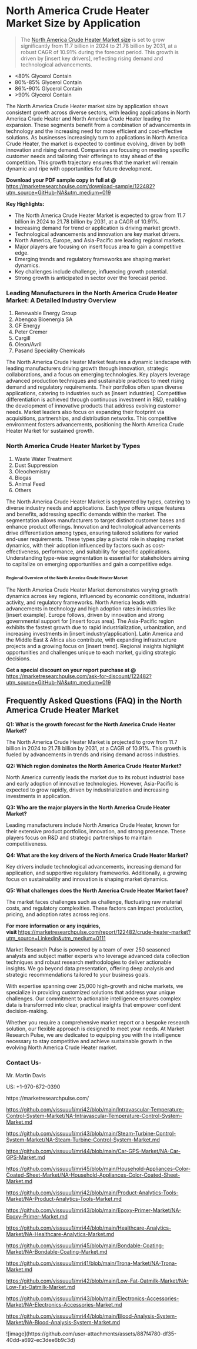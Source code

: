 <h1>North America Crude Heater Market&nbsp;Size by Application</h1><blockquote><p>The <a href="https://marketresearchpulse.com/download-sample/122482?utm_source=GitHub-NA&amp;utm_medium=019">North America Crude Heater Market size</a> is set to grow significantly from 11.7 billion in 2024 to 21.78 billion by 2031, at a robust CAGR of 10.91% during the forecast period. This growth is driven by [insert key drivers], reflecting rising demand and technological advancements.</p></blockquote><ul><li><80% Glycerol Contain<li> 80%-85% Glycerol Contain<li> 86%-90% Glycerol Contain<li> >90% Glycerol Contain</li></ul><p>The North America Crude Heater market size by application shows consistent growth across diverse sectors, with leading applications in North America Crude Heater and North America Crude Heater leading the expansion. These segments benefit from a combination of advancements in technology and the increasing need for more efficient and cost-effective solutions. As businesses increasingly turn to applications in North America Crude Heater, the market is expected to continue evolving, driven by both innovation and rising demand. Companies are focusing on meeting specific customer needs and tailoring their offerings to stay ahead of the competition. This growth trajectory ensures that the market will remain dynamic and ripe with opportunities for future development.</p><p><strong>Download your PDF sample copy in full at @ </strong><a href="https://marketresearchpulse.com/download-sample/122482?utm_source=GitHub-NA&amp;utm_medium=019">https://marketresearchpulse.com/download-sample/122482?utm_source=GitHub-NA&amp;utm_medium=019</a></p><p><strong>Key Highlights: </strong></p><ul><li>The North America Crude Heater Market is expected to grow from 11.7 billion in 2024 to 21.78 billion by 2031, at a CAGR of 10.91%.</li><li>Increasing demand for trend or application is driving market growth.</li><li>Technological advancements and innovation are key market drivers.</li><li>North America, Europe, and Asia-Pacific are leading regional markets.</li><li>Major players are focusing on insert focus area to gain a competitive edge.</li><li>Emerging trends and regulatory frameworks are shaping market dynamics.</li><li>Key challenges include challenge, influencing growth potential.</li><li>Strong growth is anticipated in sector over the forecast period.</li></ul><h3>Leading Manufacturers in the North America Crude Heater Market: A Detailed Industry Overview</h3><ol><li>Renewable Energy Group</li><li>Abengoa Bioenergia SA</li><li>GF Energy</li><li>Peter Cremer</li><li>Cargill</li><li>Oleon/Avril</li><li>Pasand Speciality Chemicals</li></ol><div class="flex max-w-full flex-col flex-grow"><div class="min-h-8 text-message flex w-full flex-col items-end gap-2 whitespace-normal break-words [.text-message+&amp;]:mt-5" dir="auto" data-message-author-role="assistant" data-message-id="fd8432e4-4910-450d-b182-61b7bfb0a01f" data-message-model-slug="gpt-4o"><div class="flex w-full flex-col gap-1 empty:hidden first:pt-[3px]"><div class="markdown prose w-full break-words dark:prose-invert light"><p>The North America Crude Heater Market features a dynamic landscape with leading manufacturers driving growth through innovation, strategic collaborations, and a focus on emerging technologies. Key players leverage advanced production techniques and sustainable practices to meet rising demand and regulatory requirements. Their portfolios often span diverse applications, catering to industries such as [insert industries]. Competitive differentiation is achieved through continuous investment in R&amp;D, enabling the development of innovative products that address evolving customer needs. Market leaders also focus on expanding their footprint via acquisitions, partnerships, and distribution networks. This competitive environment fosters advancements, positioning the North America Crude Heater Market for sustained growth.</p></div></div></div></div><h3>North America Crude Heater Market by Types</h3><ol><li>Waste Water Treatment<li> Dust Suppression<li> Oleochemistry<li> Biogas<li> Animal Feed<li> Others</li></ol><div class="flex max-w-full flex-col flex-grow"><div class="min-h-8 text-message flex w-full flex-col items-end gap-2 whitespace-normal break-words [.text-message+&amp;]:mt-5" dir="auto" data-message-author-role="assistant" data-message-id="084470be-0bb7-4664-bddf-5156b4f41249" data-message-model-slug="gpt-4o-mini"><div class="flex w-full flex-col gap-1 empty:hidden first:pt-[3px]"><div class="markdown prose w-full break-words dark:prose-invert light"><p>The North America Crude Heater Market is segmented by types, catering to diverse industry needs and applications. Each type offers unique features and benefits, addressing specific demands within the market. The segmentation allows manufacturers to target distinct customer bases and enhance product offerings. Innovation and technological advancements drive differentiation among types, ensuring tailored solutions for varied end-user requirements. These types play a pivotal role in shaping market dynamics, with their adoption influenced by factors such as cost-effectiveness, performance, and suitability for specific applications. Understanding type-wise segmentation is essential for stakeholders aiming to capitalize on emerging opportunities and gain a competitive edge.</p></div></div></div></div><h3><span style="font-size: 11px;">Regional Overview of the North America Crude Heater Market</span></h3><div class="flex max-w-full flex-col flex-grow"><div class="min-h-8 text-message flex w-full flex-col items-end gap-2 whitespace-normal break-words [.text-message+&amp;]:mt-5" dir="auto" data-message-author-role="assistant" data-message-id="e9038762-ce64-4e30-91c9-9bd413514231" data-message-model-slug="gpt-4o-mini"><div class="flex w-full flex-col gap-1 empty:hidden first:pt-[3px]"><div class="markdown prose w-full break-words dark:prose-invert light"><p>The North America Crude Heater Market demonstrates varying growth dynamics across key regions, influenced by economic conditions, industrial activity, and regulatory frameworks. North America leads with advancements in technology and high adoption rates in industries like [insert example]. Europe follows, driven by innovation and strong governmental support for [insert focus area]. The Asia-Pacific region exhibits the fastest growth due to rapid industrialization, urbanization, and increasing investments in [insert industry/application]. Latin America and the Middle East &amp; Africa also contribute, with expanding infrastructure projects and a growing focus on [insert trend]. Regional insights highlight opportunities and challenges unique to each market, guiding strategic decisions.</p></div></div></div></div><p><strong>Get a special discount on your report purchase at @ </strong><a href="https://marketresearchpulse.com/ask-for-discount/122482?utm_source=GitHub-NA&amp;utm_medium=019">https://marketresearchpulse.com/ask-for-discount/122482?utm_source=GitHub-NA&amp;utm_medium=019</a></p><h2>Frequently Asked Questions (FAQ) in the North America Crude Heater Market</h2><p><strong>Q1: What is the growth forecast for the North America Crude Heater Market?</strong></p><p>The North America Crude Heater Market is projected to grow from 11.7 billion in 2024 to 21.78 billion by 2031, at a CAGR of 10.91%. This growth is fueled by advancements in trends and rising demand across industries.</p><p><strong>Q2: Which region dominates the North America Crude Heater Market?</strong></p><p>North America currently leads the market due to its robust industrial base and early adoption of innovative technologies. However, Asia-Pacific is expected to grow rapidly, driven by industrialization and increasing investments in application.</p><p><strong>Q3: Who are the major players in the North America Crude Heater Market?</strong></p><p>Leading manufacturers include North America Crude Heater, known for their extensive product portfolios, innovation, and strong presence. These players focus on R&amp;D and strategic partnerships to maintain competitiveness.</p><p><strong>Q4: What are the key drivers of the North America Crude Heater Market?</strong></p><p>Key drivers include technological advancements, increasing demand for application, and supportive regulatory frameworks. Additionally, a growing focus on sustainability and innovation is shaping market dynamics.</p><p><strong>Q5: What challenges does the North America Crude Heater Market face?</strong></p><p>The market faces challenges such as challenge, fluctuating raw material costs, and regulatory complexities. These factors can impact production, pricing, and adoption rates across regions.</p><p><strong>For more information or any inquiries, visit&nbsp;</strong><a href="https://marketresearchpulse.com/report/122482/crude-heater-market?utm_source=Linkedin&utm_medium=0111">https://marketresearchpulse.com/report/122482/crude-heater-market?utm_source=Linkedin&utm_medium=0111</a></p><p>Market Research Pulse is powered by a team of over 250 seasoned analysts and subject matter experts who leverage advanced data collection techniques and robust research methodologies to deliver actionable insights. We go beyond data presentation, offering deep analysis and strategic recommendations tailored to your business goals.</p><p>With expertise spanning over 25,000 high-growth and niche markets, we specialize in providing customized solutions that address your unique challenges. Our commitment to actionable intelligence ensures complex data is transformed into clear, practical insights that empower confident decision-making.</p><p>Whether you require a comprehensive market report or a bespoke research solution, our flexible approach is designed to meet your needs. At Market Research Pulse, we are dedicated to equipping you with the intelligence necessary to stay competitive and achieve sustainable growth in the evolving North America Crude Heater market.</p><h3><strong>Contact Us-</strong></h3><p>Mr. Martin Davis</p><p>US: +1-970-672-0390</p><p>https://marketresearchpulse.com/</p><p><a href="https://github.com/vissuuu1/mri42/blob/main/Intravascular-Temperature-Control-System-Market/NA-Intravascular-Temperature-Control-System-Market.md">https://github.com/vissuuu1/mri42/blob/main/Intravascular-Temperature-Control-System-Market/NA-Intravascular-Temperature-Control-System-Market.md</a></p><p><a href="https://github.com/vissuuu1/mri43/blob/main/Steam-Turbine-Control-System-Market/NA-Steam-Turbine-Control-System-Market.md">https://github.com/vissuuu1/mri43/blob/main/Steam-Turbine-Control-System-Market/NA-Steam-Turbine-Control-System-Market.md</a></p><p><a href="https://github.com/vissuuu1/mri44/blob/main/Car-GPS-Market/NA-Car-GPS-Market.md">https://github.com/vissuuu1/mri44/blob/main/Car-GPS-Market/NA-Car-GPS-Market.md</a></p><p><a href="https://github.com/vissuuu1/mri45/blob/main/Household-Appliances-Color-Coated-Sheet-Market/NA-Household-Appliances-Color-Coated-Sheet-Market.md">https://github.com/vissuuu1/mri45/blob/main/Household-Appliances-Color-Coated-Sheet-Market/NA-Household-Appliances-Color-Coated-Sheet-Market.md</a></p><p><a href="https://github.com/vissuuu1/mri42/blob/main/Product-Analytics-Tools-Market/NA-Product-Analytics-Tools-Market.md">https://github.com/vissuuu1/mri42/blob/main/Product-Analytics-Tools-Market/NA-Product-Analytics-Tools-Market.md</a></p><p><a href="https://github.com/vissuuu1/mri43/blob/main/Epoxy-Primer-Market/NA-Epoxy-Primer-Market.md">https://github.com/vissuuu1/mri43/blob/main/Epoxy-Primer-Market/NA-Epoxy-Primer-Market.md</a></p><p><a href="https://github.com/vissuuu1/mri44/blob/main/Healthcare-Analytics-Market/NA-Healthcare-Analytics-Market.md">https://github.com/vissuuu1/mri44/blob/main/Healthcare-Analytics-Market/NA-Healthcare-Analytics-Market.md</a></p><p><a href="https://github.com/vissuuu1/mri45/blob/main/Bondable-Coating-Market/NA-Bondable-Coating-Market.md">https://github.com/vissuuu1/mri45/blob/main/Bondable-Coating-Market/NA-Bondable-Coating-Market.md</a></p><p><a href="https://github.com/vissuuu1/mri41/blob/main/Trona-Market/NA-Trona-Market.md">https://github.com/vissuuu1/mri41/blob/main/Trona-Market/NA-Trona-Market.md</a></p><p><a href="https://github.com/vissuuu1/mri42/blob/main/Low-Fat-Oatmilk-Market/NA-Low-Fat-Oatmilk-Market.md">https://github.com/vissuuu1/mri42/blob/main/Low-Fat-Oatmilk-Market/NA-Low-Fat-Oatmilk-Market.md</a></p><p><a href="https://github.com/vissuuu1/mri43/blob/main/Electronics-Accessories-Market/NA-Electronics-Accessories-Market.md">https://github.com/vissuuu1/mri43/blob/main/Electronics-Accessories-Market/NA-Electronics-Accessories-Market.md</a></p><p><a href="https://github.com/vissuuu1/mri44/blob/main/Blood-Analysis-System-Market/NA-Blood-Analysis-System-Market.md">https://github.com/vissuuu1/mri44/blob/main/Blood-Analysis-System-Market/NA-Blood-Analysis-System-Market.md</a></p>
![image](https://github.com/user-attachments/assets/887f4780-df35-40dd-a692-ec3dee6b9c3d)
